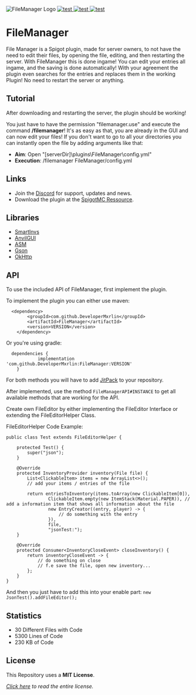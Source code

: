 ![FileManager Logo](https://i.postimg.cc/7ZgqpDQP/File-Manager-Logo.png "FileManager Logo")
[
  ![test](https://img.shields.io/bstats/players/15053?color=yellow&style=for-the-badge "Click to see stats!")
](https://bstats.org/plugin/bukkit/FileManager/15053 "Click to see stats!") 
[
  ![test](https://img.shields.io/bstats/servers/15053?color=yellow&style=for-the-badge "Click to see stats!")
](https://bstats.org/plugin/bukkit/FileManager/15053 "Click to see stats!")
[
  ![test](https://img.shields.io/discord/968876186304393257?color=yellow&label=Discord&style=for-the-badge "Click to join the discord!")
](https://discord.gg/2ajfpDvn2b "Click to join the discord!")
# FileManager

File Manager is a Spigot plugin, made for server owners, to not have the need to edit their files, by opening the file, editing, and then restarting the server. With FileManager this is done ingame! You can edit your entries all ingame, and the saving is done automatically! With your agreement the plugin even searches for the entries and replaces them in the working Plugin! No need to restart the server or anything.

## Tutorial

After downloading and restarting the server, the plugin should be working!

You just have to have the permission "filemanager.use" and execute the command **/filemanager**! It's as easy as that, you are already in the GUI and can now edit your files!
If you don't want to go to all your directories you can instantly open the file by adding arguments like that:
* **Aim**: 		Open "\[serverDir]\\plugins\\FileManager\\config.yml"
* **Execution**: 	/filemanager FileManager/config.yml

## Links
* Join the [Discord](https://discord.gg/2ajfpDvn2b) for support, updates and news.
* Download the plugin at the [SpigotMC Ressource](https://www.spigotmc.org/resources/filemanager.102079/).

## Libraries
* [SmartInvs](https://www.spigotmc.org/resources/smartinvs-advanced-inventory-api.42835/ "Click to go to SmartInvs!")
* [AnvilGUI](https://github.com/WesJD/AnvilGUI "Click to go to AnvilGUI!")
* [ASM](https://asm.ow2.io "Click to go to ASM!")
* [Gson](https://en.wikipedia.org/wiki/Gson "Click to learn more about Gson!")
* [OkHttp](https://square.github.io/okhttp/ "Click to learn more about OkHttp!")

## API
To use the included API of FileManager, first implement the plugin.

To implement the plugin you can either use maven:
```
  <dependency>
	    <groupId>com.github.DeveloperMxrlin</groupId>
	    <artifactId>FileManager</artifactId>
	    <version>VERSION</version>
	</dependency>
```
Or you're using gradle:
```
  dependencies {
	        implementation 'com.github.DeveloperMxrlin:FileManager:VERSION'
	}
```
For both methods you will have to add [JitPack](https://jitpack.io) to your repository.

After implemented, use the method `FileManagerAPI#INSTANCE` to get all available methods that are working for the API.

Create own FileEditor by either implementing the FileEditor Interface or extending the FileEditorHelper Class.

FileEditorHelper Code Example:

```
public class Test extends FileEditorHelper {

    protected Test() {
        super("json");
    }

    @Override
    protected InventoryProvider inventory(File file) {
        List<ClickableItem> items = new ArrayList<>();
        // add your items / entries of the file

        return entriesToInventory(items.toArray(new ClickableItem[0]),
                ClickableItem.empty(new ItemStack(Material.PAPER)), // add a information item that shows all information about the file
                new EntryCreator((entry, player) -> {
                    // do something with the entry
                }),
                file,
                "jsonTest:");
    }

    @Override
    protected Consumer<InventoryCloseEvent> closeInventory() {
        return inventoryCloseEvent -> {
            // do something on close
            // f.e save the file, open new inventory...
        };
    }
}
```

And then you just have to add this into your enable part: `new JsonTest().addFileEditor();`

## Statistics

* 30 Different Files with Code
* 5300 Lines of Code
* 230 KB of Code

## License
This Repository uses a **MIT License**.

*[Click here](../blob/master/LICENSE) to read the entire license.*
